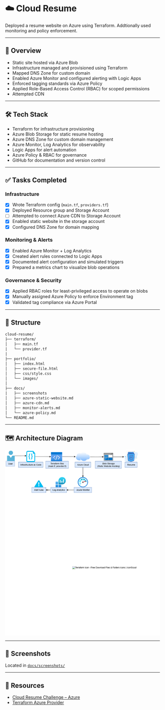 # ☁️ Cloud Resume 

Deployed a resume website on Azure using Terraform. Addtionally used monitoring and policy enforcement.

---

## 📌 Overview

- Static site hosted via Azure Blob
- Infrastructure managed and provisioned using Terraform
- Mapped DNS Zone for custom domain
- Enabled Azure Monitor and configured alerting with Logic Apps
- Enforced tagging standards via Azure Policy
- Applied Role-Based Access Control (RBAC) for scoped permissions
- Attempted CDN


---

## 🛠️ Tech Stack

- Terraform for infrastructure provisioning
- Azure Blob Storage for static resume hosting
- Azure DNS Zone for custom domain management
- Azure Monitor, Log Analytics for observability
- Logic Apps for alert automation
- Azure Policy & RBAC for governance
- GitHub for documentation and version control


---

## ✅ Tasks Completed

### Infrastructure
- [x] Wrote Terraform config (`main.tf`, `providers.tf`)
- [x] Deployed Resource group and Storage Account
- [ ] Attempted to connect Azure CDN to Storage Account
- [x] Enabled static website in the storage account
- [x] Configured DNS Zone for domain mapping

### Monitoring & Alerts
- [x] Enabled Azure Monitor + Log Analytics
- [x] Created alert rules connected to Logic Apps
- [x] Documented alert configuration and simulated triggers
- [x] Prepared a metrics chart to visualize blob operations
      
### Governance & Security
- [x] Applied RBAC roles for least-privileged access to operate on blobs
- [x] Manually assigned Azure Policy to enforce Environment tag
- [x] Validated tag compliance via Azure Portal

---

## 📁 Structure

```plaintext
cloud-resume/
├── terraform/               
│   ├── main.tf
|   └── provider.tf
|
├── portfolio/              
│   ├── index.html
│   ├── secure-file.html
│   ├── css/style.css
│   └── images/             
│
├── docs/
|   ├── screenshots
│   ├── azure-static-website.md        
│   ├── azure-cdn.md                    
│   ├── monitor-alerts.md              
│   └── azure-policy.md
└── README.md               

```
---
## 🗺️ Architecture Diagram

![Architecture Diagram](portfolio/images/resume-architecture.png)

--- 
## 📸 Screenshots

Located in [`docs/screenshots/`](docs/screenshots/)

---

## 🔗 Resources

- [Cloud Resume Challenge – Azure](https://cloudresumechallenge.dev/docs/the-challenge/azure/)  
- [Terraform Azure Provider](https://registry.terraform.io/providers/hashicorp/azurerm/latest/docs)  
